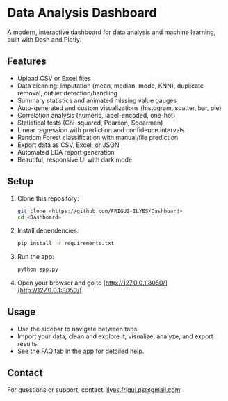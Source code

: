 # Data Analysis Dashboard

A modern, interactive dashboard for data analysis and machine learning, built with Dash and Plotly.

## Features
- Upload CSV or Excel files
- Data cleaning: imputation (mean, median, mode, KNN), duplicate removal, outlier detection/handling
- Summary statistics and animated missing value gauges
- Auto-generated and custom visualizations (histogram, scatter, bar, pie)
- Correlation analysis (numeric, label-encoded, one-hot)
- Statistical tests (Chi-squared, Pearson, Spearman)
- Linear regression with prediction and confidence intervals
- Random Forest classification with manual/file prediction
- Export data as CSV, Excel, or JSON
- Automated EDA report generation
- Beautiful, responsive UI with dark mode

## Setup
1. Clone this repository:
   ```bash
   git clone <https://github.com/FRIGUI-ILYES/Dashboard>
   cd <Dashboard>
   ```
2. Install dependencies:
   ```bash
   pip install -r requirements.txt
   ```
3. Run the app:
   ```bash
   python app.py
   ```
4. Open your browser and go to [http://127.0.0.1:8050/](http://127.0.0.1:8050/)

## Usage
- Use the sidebar to navigate between tabs.
- Import your data, clean and explore it, visualize, analyze, and export results.
- See the FAQ tab in the app for detailed help.

## Contact
For questions or support, contact: ilyes.frigui.ps@gmail.com 
